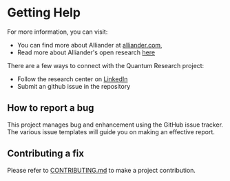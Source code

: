 <!--
SPDX-FileCopyrightText: Contributors to the Quantum Research project

SPDX-License-Identifier: CC-BY-4.0
-->



# Getting Help

For more information, you can visit:
* You can find more about Alliander at [alliander.com](https://www.alliander.com/en/), <br>
* Read more about Alliander's open research [here](https://www.alliander.com/nl/alliander-en-open-research/) <br>

There are a few ways to connect with the Quantum Research project:
* Follow the research center on [LinkedIn](https://www.linkedin.com/showcase/alliander-research-center/)
* Submit an github issue in the repository

## How to report a bug

This project manages bug and enhancement using the GitHub issue tracker. 
The various issue templates will guide you on making an effective report.

## Contributing a fix

Please refer to [CONTRIBUTING.md](./CONTRIBUTING.md) to make a project contribution.

